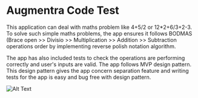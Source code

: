 # Augmentra Code Test


This  application can deal with maths problem like 4+5/2 or 12*2+6/3+2-3. To solve such simple maths problems, the app ensures it follows BODMAS (Brace open >> Divisio >> Multiplication >> Addition >> Subtraction operations order by implementing reverse polish notation algorithm.

The app has also included tests to check the operations are performing correctly and user's inputs are valid.
The app follows MVP design pattern. This design pattern gives the app concern separation feature and writing tests for the app is easy and bug free with design pattern.

![Alt Text](http://i.giphy.com/l3V0C6MqJyXOIzk2c.gif)

